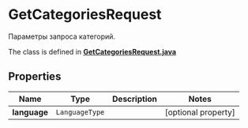 

# GetCategoriesRequest

Параметры запроса категорий. 

The class is defined in **[GetCategoriesRequest.java](../../src/main/java/org/openapitools/model/GetCategoriesRequest.java)**

## Properties

Name | Type | Description | Notes
------------ | ------------- | ------------- | -------------
**language** | `LanguageType` |  |  [optional property]



